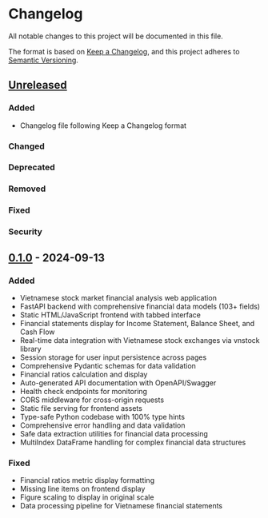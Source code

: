 # Changelog

All notable changes to this project will be documented in this file.

The format is based on [Keep a Changelog](https://keepachangelog.com/en/1.0.0/),
and this project adheres to [Semantic Versioning](https://semver.org/spec/v2.0.0.html).

## [Unreleased]

### Added
- Changelog file following Keep a Changelog format

### Changed

### Deprecated

### Removed

### Fixed

### Security

## [0.1.0] - 2024-09-13

### Added
- Vietnamese stock market financial analysis web application
- FastAPI backend with comprehensive financial data models (103+ fields)
- Static HTML/JavaScript frontend with tabbed interface
- Financial statements display for Income Statement, Balance Sheet, and Cash Flow
- Real-time data integration with Vietnamese stock exchanges via vnstock library
- Session storage for user input persistence across pages
- Comprehensive Pydantic schemas for data validation
- Financial ratios calculation and display
- Auto-generated API documentation with OpenAPI/Swagger
- Health check endpoints for monitoring
- CORS middleware for cross-origin requests
- Static file serving for frontend assets
- Type-safe Python codebase with 100% type hints
- Comprehensive error handling and data validation
- Safe data extraction utilities for financial data processing
- MultiIndex DataFrame handling for complex financial data structures

### Fixed
- Financial ratios metric display formatting
- Missing line items on frontend display
- Figure scaling to display in original scale
- Data processing pipeline for Vietnamese financial statements

[Unreleased]: https://github.com/tamle/richslow/compare/v0.1.0...HEAD
[0.1.0]: https://github.com/tamle/richslow/releases/tag/v0.1.0